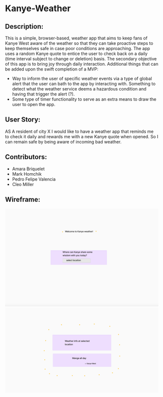 # Kanye-Weather

## Description:

This is a simple, browser-based, weather app that aims to keep fans of Kanye West aware of the weather so that they can take proactive steps to keep themselves safe in case poor conditions are approaching. The app uses a random Kanye quote to entice the user to check back on a daily (time interval subject to change or deletion) basis. The secondary objective of this app is to bring joy through daily interaction. 
Additional things that can be added upon the swift completion of a MVP:

- Way to inform the user of specific weather events via a type of global alert that the user can bath to the app by interacting with. Something to detect what the weather service deems a hazardous condition and having that trigger the alert (?). 
- Some type of timer functionality to serve as an extra means to draw the user to open the app. 

## User Story:

AS A resident of city X I would like to have a weather app that reminds me to check it daily and rewards me with a new Kanye quote when opened.
So I can remain safe by being aware of incoming bad weather.

## Contributors:

- Amara Briquelet
- Mark Homchik
- Pedro Felipe Valencia 
- Cleo Miller 
## Wireframe:

![Kanye Weather img 1](./assets/images/Kanye%20wirefraame%20pg1.png)
![Kanye Weather img 2](./assets/images/Kanye%20wireframe%20pg2.png)
